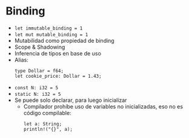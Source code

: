 # Binding

* `let immutable_binding = 1`
* `let mut mutable_binding = 1`
* Mutabilidad como propiedad de binding
* Scope & Shadowing
* Inferencia de tipos en base de uso
* Alias:
    ```
    type Dollar = f64;
    let cookie_price: Dollar = 1.43;
    ```
* `const N: i32 = 5`
* `static N: i32 = 5`
* Se puede solo declarar, para luego inicializar
    * Compilador prohíbe uso de variables no inicializadas, eso no es código compilable:
        ```
        let a: String;
        println!("{}", a);
        ```
